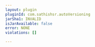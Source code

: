 ```yaml
---
layout: plugin
pluginId: com.sathishsr.autoVersioning
jarSha1: INVALID
isJarAvailable: false
error: NONE
violations: []

---
```

